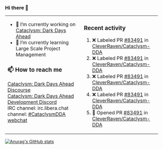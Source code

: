 ### Hi there 👋

<table><tr><td valign="top" width="50%">

- 🔭 I’m currently working on [Cataclysm: Dark Days Ahead](https://github.com/CleverRaven/Cataclysm-DDA)
- 🌱 I’m currently learning Large Scale Project Management

### 📫 How to reach me
[Cataclysm: Dark Days Ahead Discourse](https://discourse.cataclysmdda.org)  
[Cataclysm: Dark Days Ahead Development Discord](https://discord.gg/jFEc7Yp)  
IRC channel: irc.libera.chat channel: [#CataclysmDDA webchat](https://kiwiirc.com/nextclient/irc.libera.chat#CataclysmDDA)

</td><td valign="top" width="50%">

### Recent activity
<!--START_SECTION:activity-->
1. ❌ Labeled PR [#83491](undefined) in [CleverRaven/Cataclysm-DDA](https://github.com/CleverRaven/Cataclysm-DDA)
2. ❌ Labeled PR [#83491](undefined) in [CleverRaven/Cataclysm-DDA](https://github.com/CleverRaven/Cataclysm-DDA)
3. ❌ Labeled PR [#83491](undefined) in [CleverRaven/Cataclysm-DDA](https://github.com/CleverRaven/Cataclysm-DDA)
4. ❌ Labeled PR [#83491](undefined) in [CleverRaven/Cataclysm-DDA](https://github.com/CleverRaven/Cataclysm-DDA)
5. 💪 Opened PR [#83491](undefined) in [CleverRaven/Cataclysm-DDA](https://github.com/CleverRaven/Cataclysm-DDA)
<!--END_SECTION:activity-->

</td></tr></table>

[![Anurag's GitHub stats](https://github-readme-stats.vercel.app/api?username=kevingranade)](https://github.com/anuraghazra/github-readme-stats)
